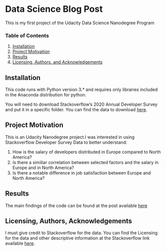 # Data Science Blog Post
This is my first project of the Udacity Data Science Nanodegree Program

### Table of Contents

1. [Installation](#installation)
2. [Project Motivation](#motivation)
4. [Results](#results)
5. [Licensing, Authors, and Acknowledgements](#licensing)

## Installation <a name="installation"></a>

This code runs with Python version 3.* and requires only libraries included in the Anaconda distribution for python.

You will need to download Stackoverflow’s 2020 Annual Developer Survey and put it in a specific folder. You can find the data to download [here](https://insights.stackoverflow.com/survey). </br>



## Project Motivation <a name="motivation"></a>

This is an Udacity Nanodegree project.I was interested in using Stackoverflow Developer Survey Data to better understand:</br>
1. How is the salary of developers distributed in Europe compared to North America? </br>
2. Is there a similiar correlation between selected factors and the salary in Europe and in North America? </br>
3. Is there a notable difference in job satisfaction between Europe and North America? </br>


## Results <a name="results"></a>
The main findings of the code can be found at the post available [here](https://flostahl.medium.com/how-does-the-old-world-compare-to-the-new-world-spoken-from-a-software-developers-perspective-ad08489704c2)

## Licensing, Authors, Acknowledgements<a name="licensing"></a>
I must give credit to Stackoverflow for the data. You can find the Licensing for the data and other descriptive information at the Stackoverflow link available [here](https://insights.stackoverflow.com/survey).
